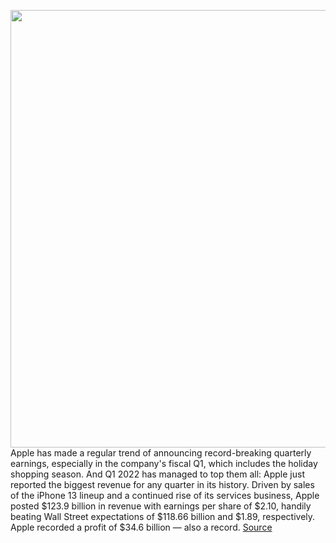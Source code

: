 <img src='https://cdn.vox-cdn.com/thumbor/v3w6uAkcsYfO1DcuV-xq5mYAfCw=/0x0:2031x1354/1200x800/filters:focal(854x515:1178x839)/cdn.vox-cdn.com/uploads/chorus_image/image/70441118/vpavic_210916_untitled_0058.0.jpg' width='700px' /><br/>
Apple has made a regular trend of announcing record-breaking quarterly earnings, especially in the company's fiscal Q1, which includes the holiday shopping season. And Q1 2022 has managed to top them all: Apple just reported the biggest revenue for any quarter in its history. Driven by sales of the iPhone 13 lineup and a continued rise of its services business, Apple posted $123.9 billion in revenue with earnings per share of $2.10, handily beating Wall Street expectations of $118.66 billion and $1.89, respectively. Apple recorded a profit of $34.6 billion — also a record.
<a href='https://www.theverge.com/2022/1/27/22904413/apple-q1-2022-earnings-iphone-13-supply-chain'> Source <a/>